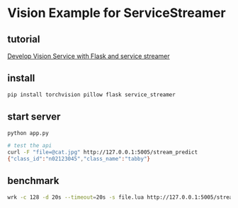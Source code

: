 # Vision Example for ServiceStreamer

## tutorial

[Develop Vision Service with Flask and service streamer](https://github.com/ShannonAI/service-streamer/wiki/Develop-Vision-Service-with-Flask-and-service-streamer)

## install 
```bash
pip install torchvision pillow flask service_streamer
```

## start server
```bash
python app.py

# test the api
curl -F "file=@cat.jpg" http://127.0.0.1:5005/stream_predict
{"class_id":"n02123045","class_name":"tabby"}
```

## benchmark
```bash
wrk -c 128 -d 20s --timeout=20s -s file.lua http://127.0.0.1:5005/stream_predict
```
